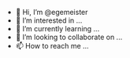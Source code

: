 - 👋 Hi, I’m @egemeister
- 👀 I’m interested in ...
- 🌱 I’m currently learning ...
- 💞️ I’m looking to collaborate on ...
- 📫 How to reach me ...

<!---
egemeister/egemeister is a ✨ special ✨ repository because its `README.md` (this file) appears on your GitHub profile.
You can click the Preview link to take a look at your changes.
--->
